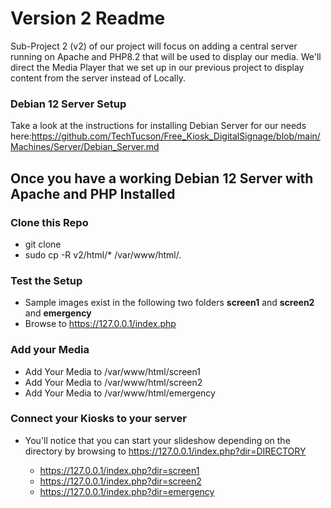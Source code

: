 # Version 2 Readme
Sub-Project 2 (v2) of our project will focus on adding a central server running on Apache and PHP8.2 that will be used to display our media. We'll direct the Media Player that we set up in our previous project to display content from the server instead of Locally. 

### Debian 12 Server Setup
Take a look at the instructions for installing Debian Server for our needs here:https://github.com/TechTucson/Free_Kiosk_DigitalSignage/blob/main/Machines/Server/Debian_Server.md 

## Once you have a working Debian 12 Server with Apache and PHP Installed

### Clone this Repo
- git clone
- sudo cp -R v2/html/* /var/www/html/.
  
### Test the Setup
- Sample images exist in the following two folders **screen1** and **screen2** and **emergency**
- Browse to https://127.0.0.1/index.php



### Add your Media
- Add Your Media to /var/www/html/screen1
- Add Your Media to /var/www/html/screen2
- Add Your Media to /var/www/html/emergency

### Connect your Kiosks to your server
- You'll notice that you can start your slideshow depending on the directory by browsing to https://127.0.0.1/index.php?dir=DIRECTORY
  - https://127.0.0.1/index.php?dir=screen1
  - https://127.0.0.1/index.php?dir=screen2
  - https://127.0.0.1/index.php?dir=emergency
 
  ##


